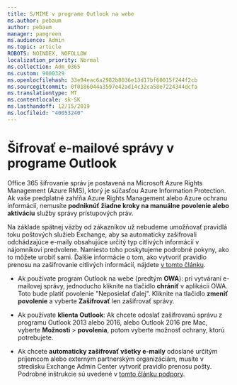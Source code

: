 ```yaml
---
title: S/MIME v programe Outlook na webe
ms.author: pebaum
author: pebaum
manager: pamgreen
ms.audience: Admin
ms.topic: article
ROBOTS: NOINDEX, NOFOLLOW
localization_priority: Normal
ms.collection: Adm_O365
ms.custom: 9000329
ms.openlocfilehash: 33e94eac6a2982b8036e13d17bf60015f244f2cb
ms.sourcegitcommit: 0f0186044a3597e42ad14c32ca58e7224344dcfa
ms.translationtype: MT
ms.contentlocale: sk-SK
ms.lasthandoff: 12/15/2019
ms.locfileid: "40053240"
---
```

# <a name="encrypt-email-messages-in-outlook"></a>Šifrovať e-mailové správy v programe Outlook

Office 365 šifrovanie správ je postavená na Microsoft Azure Rights Management (Azure RMS), ktorý je súčasťou Azure Information Protection. Ak vaše predplatné zahŕňa Azure Rights Management alebo Azure ochranu informácií, nemusíte **podniknúť žiadne kroky na manuálne povolenie alebo aktiváciu** služby správy prístupových práv.

Na základe spätnej väzby od zákazníkov už nebudeme umožňovať pravidlá toku poštových služieb Exchange, aby sa automaticky zašifrovali odchádzajúce e-maily obsahujúce určitý typ citlivých informácií v nájomníkovi predvolene. Namiesto toho poskytujeme podrobné pokyny, ako to môžete urobiť sami. Ďalšie informácie o tom, ako vytvoriť pravidlo prenosu na zašifrovanie citlivých informácií, nájdete [v tomto článku](https://aka.ms/OmeEtr).

- Ak používate program Outlook na webe (predtým **OWA**): pri vytváraní e-mailovej správy, jednoducho kliknite na tlačidlo **chrániť** v aplikácii OWA. Toto bude platiť povolenie "Neposielať ďalej". Kliknite na tlačidlo **zmeniť povolenie** a vyberte **Zašifrovať** len zašifrovať správy.

- Ak používate **klienta Outlook**: Ak chcete odoslať zašifrovanú správu z programu Outlook 2013 alebo 2016, alebo Outlook 2016 pre Mac, vyberte **Možnosti** > **povolenia**, potom vyberte možnosť ochrany, ktorú potrebujete.

- Ak chcete **automaticky zašifrovať všetky e-maily** odoslané určitým príjemcom alebo externým partnerským organizáciám, musíte v stredisku Exchange Admin Center vytvoriť pravidlo prenosu pošty. Podrobné inštrukcie sú uvedené v [tomto článku podpory](https://docs.microsoft.com/office365/securitycompliance/define-mail-flow-rules-to-encrypt-email#create-a-mail-flow-rule-to-encrypt-email-messages-with-the-new-ome-capabilities).

